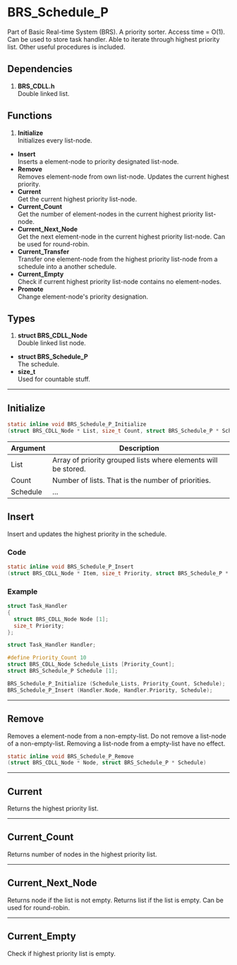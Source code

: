 # BRS_Schedule_P
Part of Basic Real-time System (BRS).
A priority sorter. Access time = O(1).
Can be used to store task handler.
Able to iterate through highest priority list.
Other useful procedures is included.


## Dependencies
1. **BRS_CDLL.h**  
Double linked list.



## Functions

1. **Initialize**  
Initializes every list-node.
- **Insert**  
Inserts a element-node to priority designated list-node.
- **Remove**  
Removes element-node from own list-node.
Updates the current highest priority.
- **Current**  
Get the current highest priority list-node.
- **Current_Count**  
Get the number of element-nodes in the current highest priority list-node.
- **Current_Next_Node**  
Get the next element-node in the current highest priority list-node. Can be used for round-robin.
- **Current_Transfer**  
Transfer one element-node from the highest priority list-node from a schedule into a another schedule.
- **Current_Empty**  
Check if current highest priority list-node contains no element-nodes.
- **Promote**  
Change element-node's priority designation.

## Types

1. **struct BRS_CDLL_Node**  
Double linked list node.
- **struct BRS_Schedule_P**  
The schedule.
- **size_t**  
Used for countable stuff.

---


## Initialize
~~~c
static inline void BRS_Schedule_P_Initialize
(struct BRS_CDLL_Node * List, size_t Count, struct BRS_Schedule_P * Schedule)
~~~


| Argument  | Description   |
| --------- | ------------- |
| List      | Array of priority grouped lists where elements will be stored. |
| Count     | Number of lists. That is the number of priorities.      |
| Schedule  | ... |

## Insert
Insert and updates the highest priority in the schedule.
### Code
~~~c
static inline void BRS_Schedule_P_Insert
(struct BRS_CDLL_Node * Item, size_t Priority, struct BRS_Schedule_P * Schedule)
~~~
### Example
~~~c
struct Task_Handler
{
  struct BRS_CDLL_Node Node [1];
  size_t Priority;
};

struct Task_Handler Handler;

#define Priority_Count 10
struct BRS_CDLL_Node Schedule_Lists [Priority_Count];
struct BRS_Schedule_P Schedule [1];

BRS_Schedule_P_Initialize (Schedule_Lists, Priority_Count, Schedule);
BRS_Schedule_P_Insert (Handler.Node, Handler.Priority, Schedule);
~~~

---



## Remove
Removes a element-node from a non-empty-list.
Do not remove a list-node of a non-empty-list.
Removing a list-node from a empty-list have no effect.
~~~c
static inline void BRS_Schedule_P_Remove
(struct BRS_CDLL_Node * Node, struct BRS_Schedule_P * Schedule)
~~~

---


## Current
Returns the highest priority list.

---


## Current_Count
Returns number of nodes in the highest priority list.

---


## Current_Next_Node
Returns node if the list is not empty.
Returns list if the list is empty.
Can be used for round-robin.

---


## Current_Empty
Check if highest priority list is empty.
